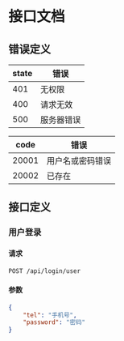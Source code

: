 # 接口文档
## 错误定义
| state | 错误       |
| ----- | ---------- |
| 401   | 无权限     |
| 400   | 请求无效   |
| 500   | 服务器错误 |

| code  | 错误             |
| ----- | ---------------- |
| 20001 | 用户名或密码错误 |
| 20002 | 已存在 |
## 接口定义
### 用户登录
#### 请求
```http
POST /api/login/user
```
#### 参数
```json
{
    "tel": "手机号",
    "password": "密码"
}
```
